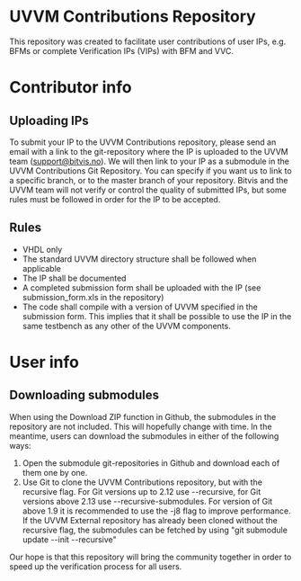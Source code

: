# UVVM Contributions Repository

This repository was created to facilitate user contributions of user IPs, e.g. BFMs or complete Verification IPs (VIPs) with BFM and VVC.

# Contributor info
## Uploading IPs 
To submit your IP to the UVVM Contributions repository, please send an email with a link to the git-repository where the IP is uploaded to the UVVM team (support@bitvis.no).
We will then link to your IP as a submodule in the UVVM Contributions Git Repository. You can specify if you want us to link to a specific branch, or to the master branch of your repository.
Bitvis and the UVVM team will not verify or control the quality of submitted IPs, but some rules must be followed in order for the IP to be accepted.

## Rules
* VHDL only
* The standard UVVM directory structure shall be followed when applicable
* The IP shall be documented
* A completed submission form shall be uploaded with the IP (see submission_form.xls in the repository)
* The code shall compile with a version of UVVM specified in the submission form. This implies that it shall be possible to use the IP in the same testbench as any other of the UVVM components. 


# User info
## Downloading submodules
When using the Download ZIP function in Github, the submodules in the repository are not included. This will hopefully change with time. 
In the meantime, users can download the submodules in either of the following ways:
1. Open the submodule git-repositories in Github and download each of them one by one.
2. Use Git to clone the UVVM Contributions repository, but with the recursive flag. 
   For Git versions up to 2.12 use --recursive, for Git versions above 2.13 use --recursive-submodules. 
   For version of Git above 1.9 it is recommended to use the -j8 flag to improve performance.
   If the UVVM External repository has already been cloned without the recursive flag, the submodules can be fetched by using "git submodule update --init --recursive"


Our hope is that this repository will bring the community together in order to speed up the verification process for all users.

